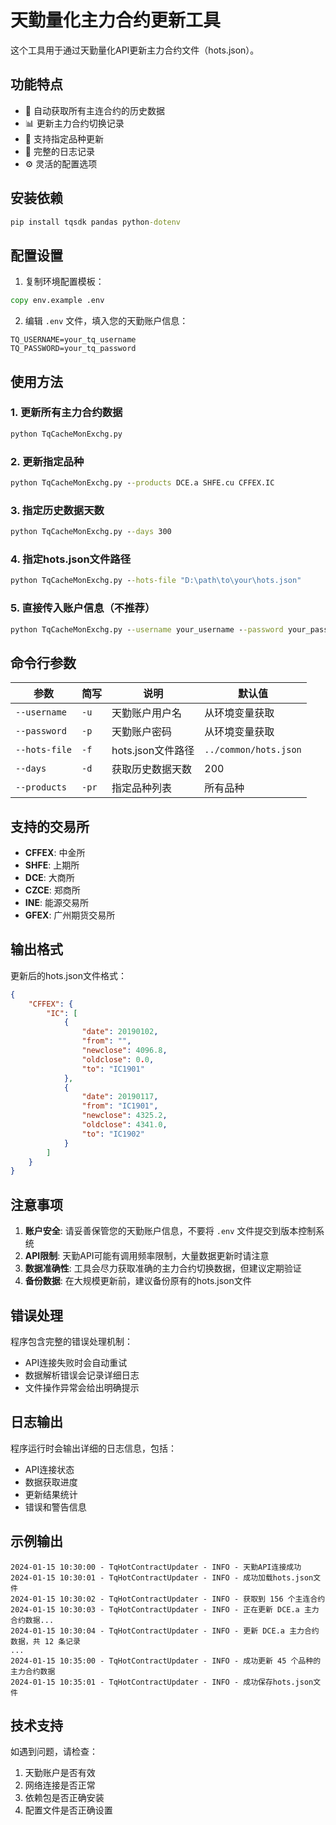 # 天勤量化主力合约更新工具

这个工具用于通过天勤量化API更新主力合约文件（hots.json）。

## 功能特点

- 🔄 自动获取所有主连合约的历史数据
- 📊 更新主力合约切换记录
- 🎯 支持指定品种更新
- 📝 完整的日志记录
- ⚙️ 灵活的配置选项

## 安装依赖

```cmd
pip install tqsdk pandas python-dotenv
```

## 配置设置

1. 复制环境配置模板：
```cmd
copy env.example .env
```

2. 编辑 `.env` 文件，填入您的天勤账户信息：
```
TQ_USERNAME=your_tq_username
TQ_PASSWORD=your_tq_password
```

## 使用方法

### 1. 更新所有主力合约数据

```cmd
python TqCacheMonExchg.py
```

### 2. 更新指定品种

```cmd
python TqCacheMonExchg.py --products DCE.a SHFE.cu CFFEX.IC
```

### 3. 指定历史数据天数

```cmd
python TqCacheMonExchg.py --days 300
```

### 4. 指定hots.json文件路径

```cmd
python TqCacheMonExchg.py --hots-file "D:\path\to\your\hots.json"
```

### 5. 直接传入账户信息（不推荐）

```cmd
python TqCacheMonExchg.py --username your_username --password your_password
```

## 命令行参数

| 参数 | 简写 | 说明 | 默认值 |
|------|------|------|--------|
| `--username` | `-u` | 天勤账户用户名 | 从环境变量获取 |
| `--password` | `-p` | 天勤账户密码 | 从环境变量获取 |
| `--hots-file` | `-f` | hots.json文件路径 | `../common/hots.json` |
| `--days` | `-d` | 获取历史数据天数 | 200 |
| `--products` | `-pr` | 指定品种列表 | 所有品种 |

## 支持的交易所

- **CFFEX**: 中金所
- **SHFE**: 上期所
- **DCE**: 大商所
- **CZCE**: 郑商所
- **INE**: 能源交易所
- **GFEX**: 广州期货交易所

## 输出格式

更新后的hots.json文件格式：

```json
{
    "CFFEX": {
        "IC": [
            {
                "date": 20190102,
                "from": "",
                "newclose": 4096.8,
                "oldclose": 0.0,
                "to": "IC1901"
            },
            {
                "date": 20190117,
                "from": "IC1901",
                "newclose": 4325.2,
                "oldclose": 4341.0,
                "to": "IC1902"
            }
        ]
    }
}
```

## 注意事项

1. **账户安全**: 请妥善保管您的天勤账户信息，不要将 `.env` 文件提交到版本控制系统
2. **API限制**: 天勤API可能有调用频率限制，大量数据更新时请注意
3. **数据准确性**: 工具会尽力获取准确的主力合约切换数据，但建议定期验证
4. **备份数据**: 在大规模更新前，建议备份原有的hots.json文件

## 错误处理

程序包含完整的错误处理机制：

- API连接失败时会自动重试
- 数据解析错误会记录详细日志
- 文件操作异常会给出明确提示

## 日志输出

程序运行时会输出详细的日志信息，包括：

- API连接状态
- 数据获取进度
- 更新结果统计
- 错误和警告信息

## 示例输出

```
2024-01-15 10:30:00 - TqHotContractUpdater - INFO - 天勤API连接成功
2024-01-15 10:30:01 - TqHotContractUpdater - INFO - 成功加载hots.json文件
2024-01-15 10:30:02 - TqHotContractUpdater - INFO - 获取到 156 个主连合约
2024-01-15 10:30:03 - TqHotContractUpdater - INFO - 正在更新 DCE.a 主力合约数据...
2024-01-15 10:30:04 - TqHotContractUpdater - INFO - 更新 DCE.a 主力合约数据，共 12 条记录
...
2024-01-15 10:35:00 - TqHotContractUpdater - INFO - 成功更新 45 个品种的主力合约数据
2024-01-15 10:35:01 - TqHotContractUpdater - INFO - 成功保存hots.json文件
```

## 技术支持

如遇到问题，请检查：

1. 天勤账户是否有效
2. 网络连接是否正常
3. 依赖包是否正确安装
4. 配置文件是否正确设置
